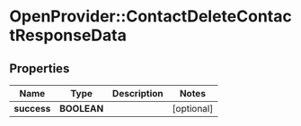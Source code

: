# OpenProvider::ContactDeleteContactResponseData

## Properties
Name | Type | Description | Notes
------------ | ------------- | ------------- | -------------
**success** | **BOOLEAN** |  | [optional] 

